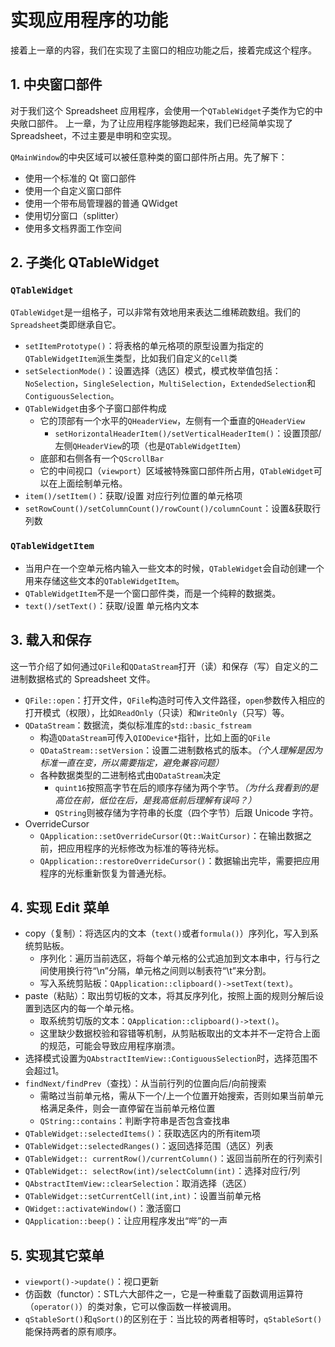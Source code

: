 # 实现应用程序的功能
接着上一章的内容，我们在实现了主窗口的相应功能之后，接着完成这个程序。

## 1. 中央窗口部件
对于我们这个 Spreadsheet 应用程序，会使用一个`QTableWidget`子类作为它的中央敞口部件。
上一章，为了让应用程序能够跑起来，我们已经简单实现了 Spreadsheet，不过主要是申明和空实现。

`QMainWindow`的中央区域可以被任意种类的窗口部件所占用。先了解下：
+ 使用一个标准的 Qt 窗口部件
+ 使用一个自定义窗口部件
+ 使用一个带布局管理器的普通 QWidget
+ 使用切分窗口（splitter）
+ 使用多文档界面工作空间

## 2. 子类化 QTableWidget
### `QTableWidget`
`QTableWidget`是一组格子，可以非常有效地用来表达二维稀疏数组。我们的`Spreadsheet`类即继承自它。
+ `setItemPrototype()`：将表格的单元格项的原型设置为指定的`QTableWidgetItem`派生类型，比如我们自定义的`Cell`类
+ `setSelectionMode()`：设置选择（选区）模式，模式枚举值包括：`NoSelection`，`SingleSelection`，`MultiSelection`，`ExtendedSelection`和`ContiguousSelection`。
+ `QTableWidget`由多个子窗口部件构成
  + 它的顶部有一个水平的`QHeaderView`，左侧有一个垂直的`QHeaderView`
    + `setHorizontalHeaderItem()/setVerticalHeaderItem()`：设置顶部/左侧`QHeaderView`的项（也是`QTableWidgetItem`）
  + 底部和右侧各有一个`QScrollBar`
  + 它的中间视口（`viewport`）区域被特殊窗口部件所占用，`QTableWidget`可以在上面绘制单元格。
+ `item()/setItem()`：获取/设置 对应行列位置的单元格项
+ `setRowCount()/setColumnCount()/rowCount()/columnCount`：设置&获取行列数

### `QTableWidgetItem`
+ 当用户在一个空单元格内输入一些文本的时候，`QTableWidget`会自动创建一个用来存储这些文本的`QTableWidgetItem`。
+ `QTableWidgetItem`不是一个窗口部件类，而是一个纯粹的数据类。
+ `text()/setText()`：获取/设置 单元格内文本

## 3. 载入和保存
这一节介绍了如何通过`QFile`和`QDataStream`打开（读）和保存（写）自定义的二进制数据格式的 Spreadsheet 文件。
+ `QFile::open`：打开文件，`QFile`构造时可传入文件路径，`open`参数传入相应的打开模式（权限），比如`ReadOnly`（只读）和`WriteOnly`（只写）等。
+ `QDataStream`：数据流，类似标准库的`std::basic_fstream`
  + 构造`QDataStream`可传入`QIODevice*`指针，比如上面的`QFile`
  + `QDataStream::setVersion`：设置二进制数格式的版本。*（个人理解是因为标准一直在变，所以需要指定，避免兼容问题）*
  + 各种数据类型的二进制格式由`QDataStream`决定
    + `quint16`按照高字节在后的顺序存储为两个字节。*（为什么我看到的是高位在前，低位在后，是我高低前后理解有误吗？）*
    + `QString`则被存储为字符串的长度（四个字节）后跟 Unicode 字符。
+ OverrideCursor
  + `QApplication::setOverrideCursor(Qt::WaitCursor)`：在输出数据之前，把应用程序的光标修改为标准的等待光标。
  + `QApplication::restoreOverrideCursor()`：数据输出完毕，需要把应用程序的光标重新恢复为普通光标。

## 4. 实现 Edit 菜单
+ copy（复制）：将选区内的文本（`text()`或者`formula()`）序列化，写入到系统剪贴板。
  + 序列化：遍历当前选区，将每个单元格的公式追加到文本串中，行与行之间使用换行符“\n”分隔，单元格之间则以制表符“\t”来分割。
  + 写入系统剪贴板：`QApplication::clipboard()->setText(text)`。
+ paste（粘贴）：取出剪切板的文本，将其反序列化，按照上面的规则分解后设置到选区内的每一个单元格。 
  + 取系统剪切版的文本：`QApplication::clipboard()->text()`。
  + 这里缺少数据校验和容错等机制，从剪贴板取出的文本并不一定符合上面的规范，可能会导致应用程序崩溃。
+ 选择模式设置为`QAbstractItemView::ContiguousSelection`时，选择范围不会超过1。
+ `findNext/findPrev`（查找）：从当前行列的位置向后/向前搜索
  + 需略过当前单元格，需从下一个/上一个位置开始搜索，否则如果当前单元格满足条件，则会一直停留在当前单元格位置
  + `QString::contains`：判断字符串是否包含查找串
+ `QTableWidget::selectedItems()`：获取选区内的所有item项
+ `QTableWidget::selectedRanges()`：返回选择范围（选区）列表
+ `QTableWidget:: currentRow()/currentColumn()`：返回当前所在的行列索引
+ `QTableWidget:: selectRow(int)/selectColumn(int)`：选择对应行/列
+ `QAbstractItemView::clearSelection`：取消选择（选区）
+ `QTableWidget::setCurrentCell(int,int)`：设置当前单元格
+ `QWidget::activateWindow()`：激活窗口
+ `QApplication::beep()`：让应用程序发出“哔”的一声

## 5. 实现其它菜单
+ `viewport()->update()`：视口更新
+ 仿函数（functor）：STL六大部件之一，它是一种重载了函数调用运算符（`operator()`）的类对象，它可以像函数一样被调用。
+ `qStableSort()`和`qSort()`的区别在于：当比较的两者相等时，`qStableSort()`能保持两者的原有顺序。